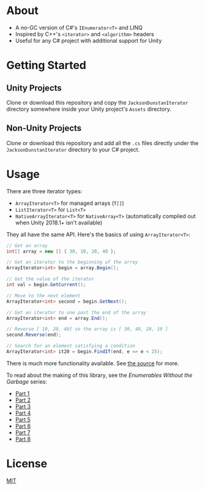 # About

* A no-GC version of C#'s `IEnumerator<T>` and LINQ
* Inspired by C++'s `<iterator>` and `<algorithm>` headers
* Useful for any C# project with additional support for Unity

# Getting Started

## Unity Projects

Clone or download this repository and copy the `JacksonDunstanIterator` directory somewhere inside your Unity project's `Assets` directory.

## Non-Unity Projects

Clone or download this repository and add all the `.cs` files directly under the `JacksonDunstanIterator` directory to your C# project.

# Usage

There are three iterator types:

* `ArrayIterator<T>` for managed arrays (`T[]`)
* `ListIterator<T>` for `List<T>`
* `NativeArrayIterator<T>` for `NativeArray<T>` (automatically compiled out when Unity 2018.1+ isn't available)

They all have the same API. Here's the basics of using `ArrayIterator<T>`:

```csharp
// Get an array
int[] array = new [] { 30, 10, 20, 40 };

// Get an iterator to the beginning of the array
ArrayIterator<int> begin = array.Begin();

// Get the value of the iterator
int val = begin.GetCurrent();

// Move to the next element
ArrayIterator<int> second = begin.GetNext();

// Get an iterator to one past the end of the array
ArrayIterator<int> end = array.End();

// Reverse [ 10, 20, 40] so the array is [ 30, 40, 20, 10 ]
second.Reverse(end);

// Search for an element satisfying a condition
ArrayIterator<int> it20 = begin.FindIf(end, e => e < 25);
```

There is much more functionality available. See [the source](JacksonDunstanIterator/ArrayIterator.cs) for more.

To read about the making of this library, see the _Enumerables Without the Garbage_ series:

* [Part 1](https://jacksondunstan.com/articles/3471)
* [Part 2](https://jacksondunstan.com/articles/3482)
* [Part 3](https://jacksondunstan.com/articles/3491)
* [Part 4](https://jacksondunstan.com/articles/3508)
* [Part 5](https://jacksondunstan.com/articles/3515)
* [Part 6](https://jacksondunstan.com/articles/3524)
* [Part 7](https://jacksondunstan.com/articles/3541)
* [Part 8](https://jacksondunstan.com/articles/4905)

# License

[MIT](LICENSE.txt)